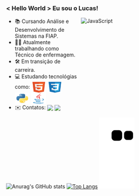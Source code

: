 ### < Hello World > Eu sou o Lucas!

<div>
  <img src="https://media.tenor.com/5ry-200hErMAAAAd/hacker-hacker-man.gif" 
padding="10px" style="vertical-align:middle;margin-left:10px" height = "265" width="300px" align="right" alt="JavaScript">

- 📚 Cursando Análise e Desenvolvimento de Sistemas na FIAP.<br>
- 👨‍⚕️ Atualmente trabalhando como Técnico de enfermagem.<br>
- 🛠️ Em transição de carreira.<br>
- 💻 Estudando tecnológias como: <img align="center" alt="HTML" height="30" width="40" src="https://raw.githubusercontent.com/devicons/devicon/master/icons/html5/html5-original.svg"> <img align="center" alt="CSS" height="30" width="40" src="https://raw.githubusercontent.com/devicons/devicon/master/icons/css3/css3-original.svg"> <img align="center" alt="Python" height="30" width="40" src="https://raw.githubusercontent.com/devicons/devicon/master/icons/python/python-original.svg"> <img align="center" alt="Java" height="30" width="40" src="https://raw.githubusercontent.com/devicons/devicon/master/icons/java/java-original.svg"><br>
- ✉️ Contatos:  <a href="https://www.linkedin.com/in/lucas-lap/" target="_blank"><img img align="center" src="https://img.shields.io/badge/-LinkedIn-%230077B5?style=for-the-badge&logo=linkedin&logoColor=white" target="_blank"></a> <a href = "lucas-lap@outlook.com.br"><img img align="center" src="https://img.shields.io/badge/Gmail-D14836?style=for-the-badge&logo=gmail&logoColor=white" target="_blank"></a>
</div>

![Anurag's GitHub stats](https://github-readme-stats.vercel.app/api?username=lucas-lap&show_icons=true&theme=chartreuse-dark)
[![Top Langs](https://github-readme-stats.vercel.app/api/top-langs/?username=lucas-lap&layout=compact&theme=chartreuse-dark)](https://github.com/lucas-lap/github-readme-stats)
![Snake animation](https://github.com/monicaquintal/monicaquintal/blob/output/github-contribution-grid-snake.svg)
